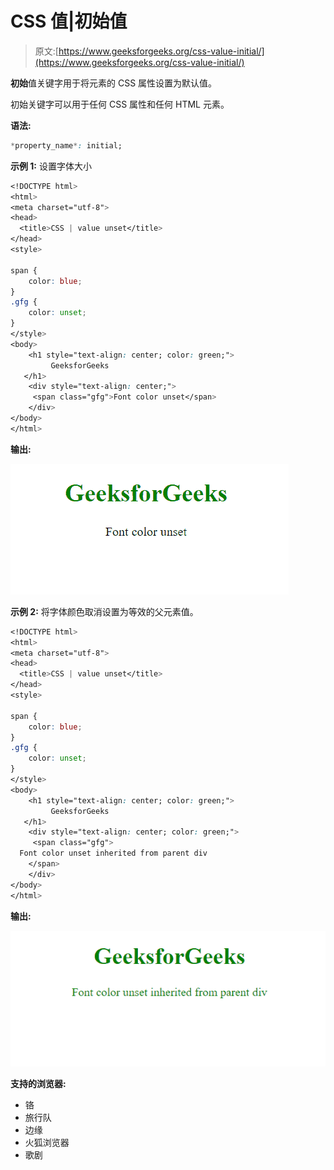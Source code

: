 # CSS 值|初始值

> 原文:[https://www.geeksforgeeks.org/css-value-initial/](https://www.geeksforgeeks.org/css-value-initial/)

**初始**值关键字用于将元素的 CSS 属性设置为默认值。

初始关键字可以用于任何 CSS 属性和任何 HTML 元素。

**语法:**

```css
*property_name*: initial;
```

**示例 1:** 设置字体大小

```css
<!DOCTYPE html>
<html>
<meta charset="utf-8">
<head>
  <title>CSS | value unset</title>
</head>
<style>

span {
    color: blue;
}
.gfg {
    color: unset;
}
</style>
<body>
    <h1 style="text-align: center; color: green;">
         GeeksforGeeks
   </h1>
    <div style="text-align: center;">
     <span class="gfg">Font color unset</span>
    </div>
</body>
</html>
```

**输出:**

![](img/6f0ac77a032a6af3ae52d31a8a9f618f.png)

**示例 2:** 将字体颜色取消设置为等效的父元素值。

```css
<!DOCTYPE html>
<html>
<meta charset="utf-8">
<head>
  <title>CSS | value unset</title>
</head>
<style>

span {
    color: blue;
}
.gfg {
    color: unset;
}
</style>
<body>
    <h1 style="text-align: center; color: green;">
         GeeksforGeeks
   </h1>
    <div style="text-align: center; color: green;">
     <span class="gfg">
  Font color unset inherited from parent div
    </span>
    </div>
</body>
</html>
```

**输出:**

![](img/36e89ece58f4eb8e92fdc73812d602d5.png)

**支持的浏览器:**

*   铬
*   旅行队
*   边缘
*   火狐浏览器
*   歌剧